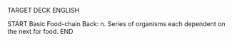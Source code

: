 TARGET DECK
ENGLISH

START
Basic
Food-chain
Back: n. Series of organisms each dependent on the next for food.
END
